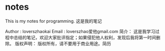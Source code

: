 notes
=====

This is my notes for programming. 这是我的笔记


Author	:  loverszhaokai
Email	:  loverszhao爱他gmail.com
简介：
这是我学习过程中总结的笔记，欢迎大家批评指定；如果侵犯他人权利，发现后我将第一时间删除。
版权声明： 
版权所有，请不要用于商业用途。简历

